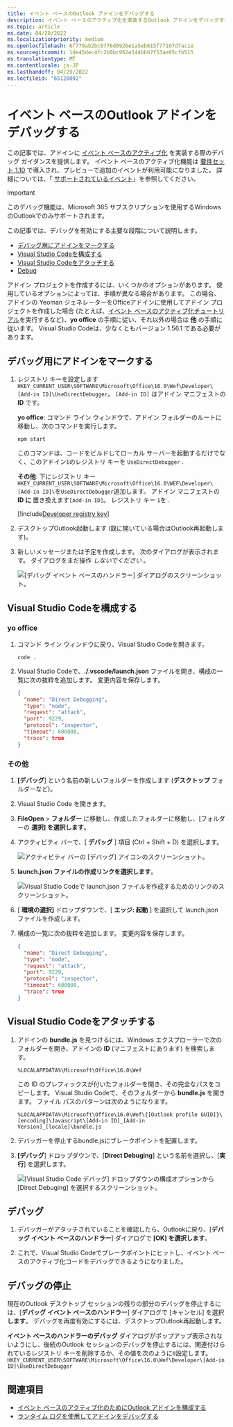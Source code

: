 ```yaml
---
title: イベント ベースのOutlook アドインをデバッグする
description: イベント ベースのアクティブ化を実装するOutlook アドインをデバッグする方法について説明します。
ms.topic: article
ms.date: 04/28/2022
ms.localizationpriority: medium
ms.openlocfilehash: 6f779ab2bc8776d0926e1a5eb615f77107d7ac1e
ms.sourcegitcommit: 1de45dec4fc2b0bc962e344bbb7f53ae95cfb515
ms.translationtype: MT
ms.contentlocale: ja-JP
ms.lasthandoff: 04/29/2022
ms.locfileid: "65128092"
---
```

# <a name="debug-your-event-based-outlook-add-in"></a>イベント ベースのOutlook アドインをデバッグする

この記事では、アドインに [イベント ベースのアクティブ化](autolaunch.md) を実装する際のデバッグ ガイダンスを提供します。 イベント ベースのアクティブ化機能は [要件セット 1.10](/javascript/api/requirement-sets/outlook/requirement-set-1.10/outlook-requirement-set-1.10) で導入され、プレビューで追加のイベントが利用可能になりました。 詳細については、「 [サポートされているイベント](autolaunch.md#supported-events)」を参照してください。

> [!IMPORTANT]
> このデバッグ機能は、Microsoft 365 サブスクリプションを使用するWindowsのOutlookでのみサポートされます。

この記事では、デバッグを有効にする主要な段階について説明します。

- [デバッグ用にアドインをマークする](#mark-your-add-in-for-debugging)
- [Visual Studio Codeを構成する](#configure-visual-studio-code)
- [Visual Studio Codeをアタッチする](#attach-visual-studio-code)
- [Debug](#debug)

アドイン プロジェクトを作成するには、いくつかのオプションがあります。 使用しているオプションによっては、手順が異なる場合があります。 この場合、アドインの Yeoman ジェネレーターをOfficeアドインに使用してアドイン プロジェクトを作成した場合 (たとえば、[イベント ベースのアクティブ化チュートリアル](autolaunch.md)を実行するなど)、**yo office** の手順に従い、それ以外の場合は **他** の手順に従います。 Visual Studio Codeは、少なくともバージョン 1.56.1 である必要があります。

## <a name="mark-your-add-in-for-debugging"></a>デバッグ用にアドインをマークする

1. レジストリ キーを設定します `HKEY_CURRENT_USER\SOFTWARE\Microsoft\Office\16.0\Wef\Developer\[Add-in ID]\UseDirectDebugger`。 `[Add-in ID]` はアドイン マニフェストの **ID** です。

    **yo office**: コマンド ライン ウィンドウで、アドイン フォルダーのルートに移動し、次のコマンドを実行します。

    ```command&nbsp;line
    npm start
    ```

    このコマンドは、コードをビルドしてローカル サーバーを起動するだけでなく、このアドイン`1`のレジストリ キーを `UseDirectDebugger` .

    **その他**: 下にレジストリ キー`HKEY_CURRENT_USER\SOFTWARE\Microsoft\Office\16.0\WEF\Developer\[Add-in ID]\`を`UseDirectDebugger`追加します。 アドイン マニフェストの **ID に** 置き換えます`[Add-in ID]`。 レジストリ キー `1`を .

    [!include[Developer registry key](../includes/developer-registry-key.md)]

1. デスクトップOutlook起動します (既に開いている場合はOutlook再起動します)。
1. 新しいメッセージまたは予定を作成します。 次のダイアログが表示されます。 ダイアログをまだ操作 *しないでください* 。

    ![[デバッグ イベント ベースのハンドラー] ダイアログのスクリーンショット。](../images/outlook-win-autolaunch-debug-dialog.png)

## <a name="configure-visual-studio-code"></a>Visual Studio Codeを構成する

### <a name="yo-office"></a>yo office

1. コマンド ライン ウィンドウに戻り、Visual Studio Codeを開きます。

    ```command&nbsp;line
    code .
    ```

1. Visual Studio Codeで、**./.vscode/launch.json** ファイルを開き、構成の一覧に次の抜粋を追加します。 変更内容を保存します。

    ```json
    {
      "name": "Direct Debugging",
      "type": "node",
      "request": "attach",
      "port": 9229,
      "protocol": "inspector",
      "timeout": 600000,
      "trace": true
    }
    ```

### <a name="other"></a>その他

1. **[デバッグ**] という名前の新しいフォルダーを作成します (**デスクトップ** フォルダーなど)。
1. Visual Studio Code を開きます。
1. **FileOpen** >  **フォルダー** に移動し、作成したフォルダーに移動し、[フォルダーの **選択] を選択します**。
1. アクティビティ バーで、[ **デバッグ** ] 項目 (Ctrl + Shift + D) を選択します。

    ![アクティビティ バーの [デバッグ] アイコンのスクリーンショット。](../images/vs-code-debug.png)

1. **launch.json ファイルの作成リンクを選択します**。

    ![Visual Studio Codeで launch.json ファイルを作成するためのリンクのスクリーンショット。](../images/vs-code-create-launch.json.png)

1. [ **環境の選択]** ドロップダウンで、[ **エッジ: 起動** ] を選択して launch.json ファイルを作成します。
1. 構成の一覧に次の抜粋を追加します。 変更内容を保存します。

    ```json
    {
      "name": "Direct Debugging",
      "type": "node",
      "request": "attach",
      "port": 9229,
      "protocol": "inspector",
      "timeout": 600000,
      "trace": true
    }
    ```

## <a name="attach-visual-studio-code"></a>Visual Studio Codeをアタッチする

1. アドインの **bundle.js** を見つけるには、Windows エクスプローラーで次のフォルダーを開き、アドインの **ID** (マニフェストにあります) を検索します。

    ```text
    %LOCALAPPDATA%\Microsoft\Office\16.0\Wef
    ```

    この ID のプレフィックスが付いたフォルダーを開き、その完全なパスをコピーします。 Visual Studio Codeで、そのフォルダーから **bundle.js** を開きます。 ファイル パスのパターンは次のようになります。

    `%LOCALAPPDATA%\Microsoft\Office\16.0\Wef\{[Outlook profile GUID]}\[encoding]\Javascript\[Add-in ID]_[Add-in Version]_[locale]\bundle.js`

1. デバッガーを停止するbundle.jsにブレークポイントを配置します。
1. **[デバッグ**] ドロップダウンで、[**Direct Debuging**] という名前を選択し、[**実行**] を選択します。

    ![[Visual Studio Code デバッグ] ドロップダウンの構成オプションから [Direct Debuging] を選択するスクリーンショット。](../images/outlook-win-autolaunch-debug-vsc.png)

## <a name="debug"></a>デバッグ

1. デバッガーがアタッチされていることを確認したら、Outlookに戻り、[**デバッグ イベント ベースのハンドラー**] ダイアログで **[OK] を選択します**。

1. これで、Visual Studio Codeでブレークポイントにヒットし、イベント ベースのアクティブ化コードをデバッグできるようになりました。

## <a name="stop-debugging"></a>デバッグの停止

現在のOutlook デスクトップ セッションの残りの部分のデバッグを停止するには、[**デバッグ イベント ベースのハンドラー**] ダイアログで [キャンセル] を選択 **します**。 デバッグを再度有効にするには、デスクトップOutlook再起動します。

**イベント ベースのハンドラーのデバッグ** ダイアログがポップアップ表示されないようにし、後続のOutlook セッションのデバッグを停止するには、関連付けられているレジストリ キーを削除するか、その値を次のように`0`設定します。 `HKEY_CURRENT_USER\SOFTWARE\Microsoft\Office\16.0\Wef\Developer\[Add-in ID]\UseDirectDebugger`

## <a name="see-also"></a>関連項目

- [イベント ベースのアクティブ化のためにOutlook アドインを構成する](autolaunch.md)
- [ランタイム ログを使用してアドインをデバッグする](../testing/runtime-logging.md#runtime-logging-on-windows)
